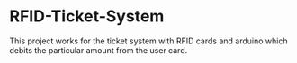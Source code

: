 # RFID-Ticket-System
This project works for the ticket system with RFID cards and arduino which debits the particular amount from the user card.
